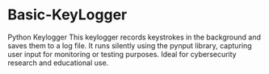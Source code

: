 # Basic-KeyLogger
Python Keylogger This keylogger records keystrokes in the background and saves them to a log file. It runs silently using the pynput library, capturing user input for monitoring or testing purposes. Ideal for cybersecurity research and educational use.
